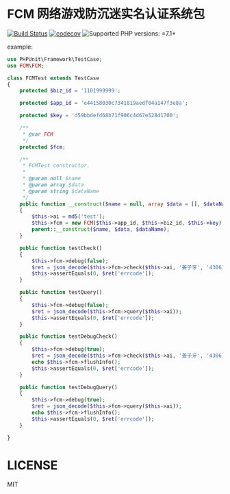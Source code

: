 # FCM 网络游戏防沉迷实名认证系统包
[![Build Status](https://travis-ci.org/chinawilon/fcm_game.svg?branch=main)](https://travis-ci.org/chinawilon/fcm_game)
[![codecov](https://codecov.io/gh/chinawilon/fcm_game/branch/main/graph/badge.svg?token=97TOvviWUH)](https://codecov.io/gh/chinawilon/fcm_game)
![Supported PHP versions: =7.1+](https://img.shields.io/badge/php-7.1+-blue.svg)

example:

```php
use PHPUnit\Framework\TestCase;
use FCM\FCM;

class FCMTest extends TestCase
{
    protected $biz_id = '1101999999';

    protected $app_id = 'e44158030c7341819aedf04a147f3e8a';

    protected $key = 'd59bbdefd68b71f906c4d67e52841700';

    /**
     * @var FCM
     */
    protected $fcm;

    /**
     * FCMTest constructor.
     *
     * @param null $name
     * @param array $data
     * @param string $dataName
     */
    public function __construct($name = null, array $data = [], $dataName = '')
    {
        $this->ai = md5('test');
        $this->fcm = new FCM($this->app_id, $this->biz_id, $this->key);
        parent::__construct($name, $data, $dataName);
    }

    public function testCheck()
    {
        $this->fcm->debug(false);
        $ret = json_decode($this->fcm->check($this->ai, '姜子牙', '4306199910113991'), true);
        $this->assertEquals(0, $ret['errcode']);
    }

    public function testQuery()
    {
        $this->fcm->debug(false);
        $ret = json_decode($this->fcm->query($this->ai));
        $this->assertEquals(0, $ret['errcode']);
    }

    public function testDebugCheck()
    {
        $this->fcm->debug(true);
        $ret = json_decode($this->fcm->check($this->ai, '姜子牙', '4306199910113991'), true);
        echo $this->fcm->flushInfo();
        $this->assertEquals(0, $ret['errcode']);
    }

    public function testDebugQuery()
    {
        $this->fcm->debug(true);
        $ret = json_decode($this->fcm->query($this->ai));
        echo $this->fcm->flushInfo();
        $this->assertEquals(0, $ret['errcode']);
    }

}

```

# LICENSE
MIT